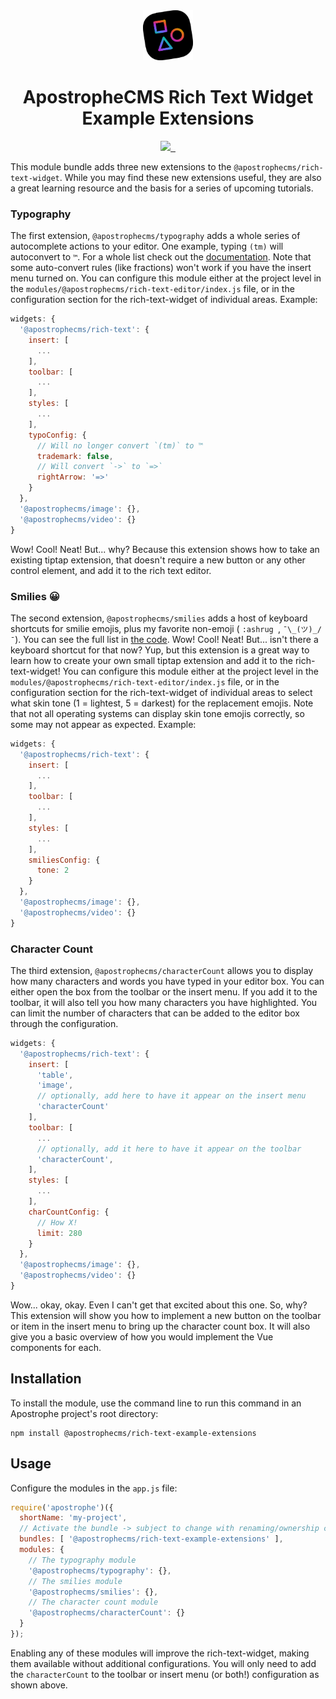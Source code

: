<div align="center">
  <img src="https://raw.githubusercontent.com/apostrophecms/apostrophe/main/logo.svg" alt="ApostropheCMS logo" width="80" height="80">

  <h1>ApostropheCMS Rich Text Widget Example Extensions</h1>
  <p>
    <a aria-label="Apostrophe logo" href="https://v3.docs.apostrophecms.org">
      <img src="https://img.shields.io/badge/MADE%20FOR%20ApostropheCMS-000000.svg?style=for-the-badge&logo=Apostrophe&labelColor=6516dd">
    </a>
    <a aria-label="Join the community on Discord" href="http://chat.apostrophecms.org">
      <img alt="" src="https://img.shields.io/discord/517772094482677790?color=5865f2&label=Join%20the%20Discord&logo=discord&logoColor=fff&labelColor=000&style=for-the-badge&logoWidth=20">
    </a>
    <a aria-label="License" href="https://github.com/apostrophecms/blog/blob/main/LICENSE.md">
      <img alt="" src="https://img.shields.io/static/v1?style=for-the-badge&labelColor=000000&label=License&message=MIT&color=3DA639">
    </a>
  </p>
</div>

This module bundle adds three new extensions to the `@apostrophecms/rich-text-widget`. While you may find these new extensions useful, they are also a great learning resource and the basis for a series of upcoming tutorials.

### Typography
The first extension, `@apostrophecms/typography` adds a whole series of autocomplete actions to your editor. One example, typing `(tm)` will autoconvert to `™`. For a whole list check out the [documentation](https://tiptap.dev/api/extensions/typography). Note that some auto-convert rules (like fractions) won't work if you have the insert menu turned on. You can configure this module either at the project level in the `modules/@apostrophecms/rich-text-editor/index.js` file, or in the configuration section for the rich-text-widget of individual areas.
Example:
```js
widgets: {
  '@apostrophecms/rich-text': {
    insert: [
      ...
    ],
    toolbar: [
      ...
    ],
    styles: [
      ...
    ],
    typoConfig: {
      // Will no longer convert `(tm)` to ™
      trademark: false,
      // Will convert `->` to `=>`
      rightArrow: '=>'
    }
  },
  '@apostrophecms/image': {},
  '@apostrophecms/video': {}
}
```

Wow! Cool! Neat! But... why? Because this extension shows how to take an existing tiptap extension, that doesn't require a new button or any other control element, and add it to the rich text editor.

### Smilies 😀
The second extension, `@apostrophecms/smilies` adds a host of keyboard shortcuts for smilie emojis, plus my favorite non-emoji ( `:ashrug `, `¯\_(ツ)_/¯`). You can see the full list in [the code](modules/@apostrophecms/smilies/lib/replacementEmojis.js). Wow! Cool! Neat! But... isn't there a keyboard shortcut for that now? Yup, but this extension is a great way to learn how to create your own small tiptap extension and add it to the rich-text-widget! You can configure this module either at the project level in the `modules/@apostrophecms/rich-text-editor/index.js` file, or in the configuration section for the rich-text-widget of individual areas to select what skin tone (1 = lightest, 5 = darkest) for the replacement emojis. Note that not all operating systems can display skin tone emojis correctly, so some may not appear as expected.
Example:

```js
widgets: {
  '@apostrophecms/rich-text': {
    insert: [
      ...
    ],
    toolbar: [
      ...
    ],
    styles: [
      ...
    ],
    smiliesConfig: {
      tone: 2
    }
  },
  '@apostrophecms/image': {},
  '@apostrophecms/video': {}
}
```

### Character Count
The third extension, `@apostrophecms/characterCount` allows you to display how many characters and words you have typed in your editor box. You can either open the box from the toolbar or the insert menu. If you add it to the toolbar, it will also tell you how many characters you have highlighted. You can limit the number of characters that can be added to the editor box through the configuration.

```js
widgets: {
  '@apostrophecms/rich-text': {
    insert: [
      'table',
      'image',
      // optionally, add here to have it appear on the insert menu
      'characterCount'
    ],
    toolbar: [
      ...
      // optionally, add it here to have it appear on the toolbar
      'characterCount',
    ],
    styles: [
      ...
    ],
    charCountConfig: {
      // How X!
      limit: 280
    }
  },
  '@apostrophecms/image': {},
  '@apostrophecms/video': {}
}
```

Wow... okay, okay. Even I can't get that excited about this one. So, why? This extension will show you how to implement a new button on the toolbar or item in the insert menu to bring up the character count box. It will also give you a basic overview of how you would implement the Vue components for each.

## Installation

To install the module, use the command line to run this command in an Apostrophe project's root directory:

```
npm install @apostrophecms/rich-text-example-extensions
```

## Usage

Configure the modules in the `app.js` file:

```javascript
require('apostrophe')({
  shortName: 'my-project',
  // Activate the bundle -> subject to change with renaming/ownership change
  bundles: [ '@apostrophecms/rich-text-example-extensions' ],
  modules: {
    // The typography module
    '@apostrophecms/typography': {},
    // The smilies module
    '@apostrophecms/smilies': {},
    // The character count module
    '@apostrophecms/characterCount': {}
  }
});
```

Enabling any of these modules will improve the rich-text-widget, making them available without additional configurations. You will only need to add the `characterCount` to the toolbar or insert menu (or both!) configuration as shown above.
